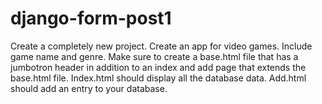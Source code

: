 # django-form-post1

Create a completely new project. Create an app for video games. Include game name and genre. Make sure to create a base.html file that has a jumbotron header in addition to an index and add page that extends the base.html file. Index.html should display all the database data. Add.html should add an entry to your database.
